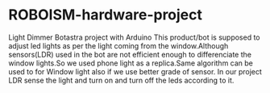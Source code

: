 # ROBOISM-hardware-project
Light Dimmer Botastra project with Arduino
This product/bot is supposed to adjust led lights as per the light coming from the window.Although sensors(LDR) used in  the bot are not efficient enough to differenciate the window lights.So we used phone light as a replica.Same algorithm can be used to for Window light  also if we use better grade of sensor.
In our project LDR sense the light and turn on and turn off the leds according to it.
